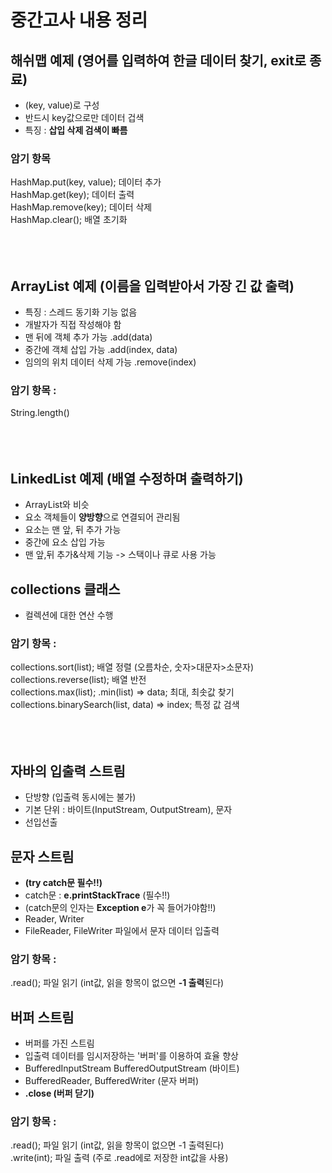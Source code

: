 # 중간고사 내용 정리


## 해쉬맵 예제 (영어를 입력하여 한글 데이터 찾기, exit로 종료)
- (key, value)로 구성
- 반드시 key값으로만 데이터 겁색 
- 특징 : **삽입 삭제 검색이 빠름**

### 암기 항목
HashMap.put(key, value);	데이터 추가 <br>
HashMap.get(key);		데이터 출력<br>
HashMap.remove(key);		데이터 삭제<br>
HashMap.clear();			배열 초기화<br>
<br><br><br>


## ArrayList 예제 (이름을 입력받아서 가장 긴 값 출력)
- 특징 : 스레드 동기화 기능 없음
- 개발자가 직접 작성해야 함
- 맨 뒤에 객체 추가 가능	.add(data)
- 중간에 객체 삽입 가능	.add(index, data)
- 임의의 위치 데이터 삭제 가능	.remove(index)

### 암기 항목 : 
 String.length()<br>
 <br><br><br>




## LinkedList 예제 (배열 수정하며 출력하기)
- ArrayList와 비슷
- 요소 객체들이 **양방향**으로 연결되어 관리됨
- 요소는 맨 앞, 뒤 추가 가능
- 중간에 요소 삽입 가능
- 맨 앞,뒤 추가&삭제 기능 -> 스택이나 큐로 사용 가능

## collections 클래스
- 컬렉션에 대한 연산 수행
 
### 암기 항목 :
 collections.sort(list);							배열 정렬 (오름차순, 숫자>대문자>소문자) <br>
 collections.reverse(list);						배열 반전<br>
 collections.max(list); .min(list) => data;		최대, 최솟값 찾기<br>
 collections.binarySearch(list, data) => index;	특정 값 검색<br>
 <br><br><br>
 
 ## 자바의 입출력 스트림 
- 단방향 (입출력 동시에는 불가)
- 기본 단위 : 바이트(InputStream, OutputStream), 문자
- 선입선출

## 문자 스트림 
- **(try catch문 필수!!)** 
- catch문 : **e.printStackTrace** (필수!!)
- (catch문의 인자는 **Exception e**가 꼭 들어가야함!!)
- Reader, Writer
- FileReader, FileWriter		파일에서 문자 데이터 입출력
### 암기 항목 :
.read(); 					파일 읽기 (int값, 읽을 항목이 없으면 **-1 출력**된다)

## 버퍼 스트림
- 버퍼를 가진 스트림
- 입출력 데이터를 임시저장하는 '버퍼'를 이용하여 효율 향상
- BufferedInputStream BufferedOutputStream	(바이트)
- BufferedReader, BufferedWriter			(문자 버퍼)
- **.close (버퍼 닫기)**
### 암기 항목 :
 .read(); 					파일 읽기 (int값, 읽을 항목이 없으면 -1 출력된다)<br>
 .write(int);					파일 출력 (주로 .read에로 저장한 int값을 사용)<br>
<br><br><br>

